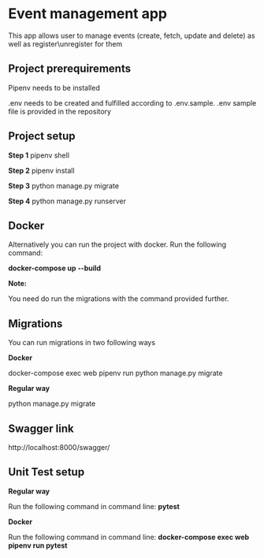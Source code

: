 # Event management app

This app allows user to manage events (create, fetch, update and delete) as well as register\unregister for them

## Project prerequirements

Pipenv needs to be installed

.env needs to be created and fulfilled according to .env.sample. 
.env sample file is provided in the repository

## Project setup

**Step 1**
pipenv shell

**Step 2**
pipenv install

**Step 3**
python manage.py migrate

**Step 4**
python manage.py runserver


## Docker

Alternatively you can run the project with docker.
Run the following command:

**docker-compose up --build**

**Note:**

You need do run the migrations with the command provided further.

## Migrations

You can run migrations in two following ways

**Docker**

docker-compose exec web pipenv run python manage.py migrate

**Regular way**

python manage.py migrate


## Swagger link

http://localhost:8000/swagger/


## Unit Test setup

**Regular way**         

Run the following command in command line: **pytest**

**Docker**

Run the following command in command line: **docker-compose exec web pipenv run pytest**       

